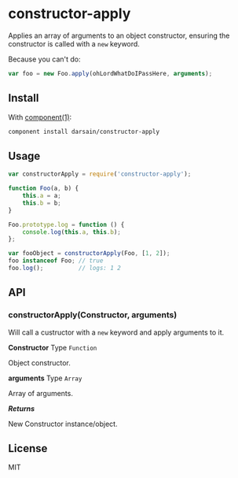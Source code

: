 # constructor-apply

Applies an array of arguments to an object constructor, ensuring the constructor is called with a `new` keyword.

Because you can't do:

```js
var foo = new Foo.apply(ohLordWhatDoIPassHere, arguments);
```

## Install

With [component(1)](https://github.com/component/component):

```bash
component install darsain/constructor-apply
```

## Usage

```js
var constructorApply = require('constructor-apply');

function Foo(a, b) {
	this.a = a;
	this.b = b;
}

Foo.prototype.log = function () {
	console.log(this.a, this.b);
};

var fooObject = constructorApply(Foo, [1, 2]);
foo instanceof Foo; // true
foo.log();          // logs: 1 2
```

## API

### constructorApply(Constructor, arguments)

Will call a custructor with a `new` keyword and apply arguments to it.

**Constructor** Type `Function`

Object constructor.

**arguments** Type `Array`

Array of arguments.

***Returns***

New Constructor instance/object.

## License

MIT